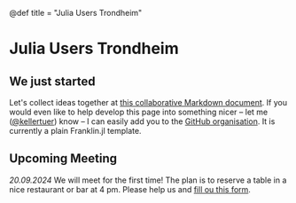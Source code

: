 @def title = "Julia Users Trondheim"

# Julia Users Trondheim

## We just started

Let's collect ideas together at [this collaborative Markdown document](https://md.chaotikum.org/uRl4Oov0RnSrPdbaqfuohw?both). If you would even like to help develop this page into something nicer – let me ([@kellertuer](https://github.com/kellertuer)) know – I can easily add you to the [GitHub organisation](). It is currently a plain Franklin.jl template.

## Upcoming Meeting

*20.09.2024* We will meet for the first time! The plan is to reserve a table in a nice restaurant or bar at 4 pm. Please help us and [fill ou this form](https://forms.gle/w3qxvuQPjV6zPxUc8).
